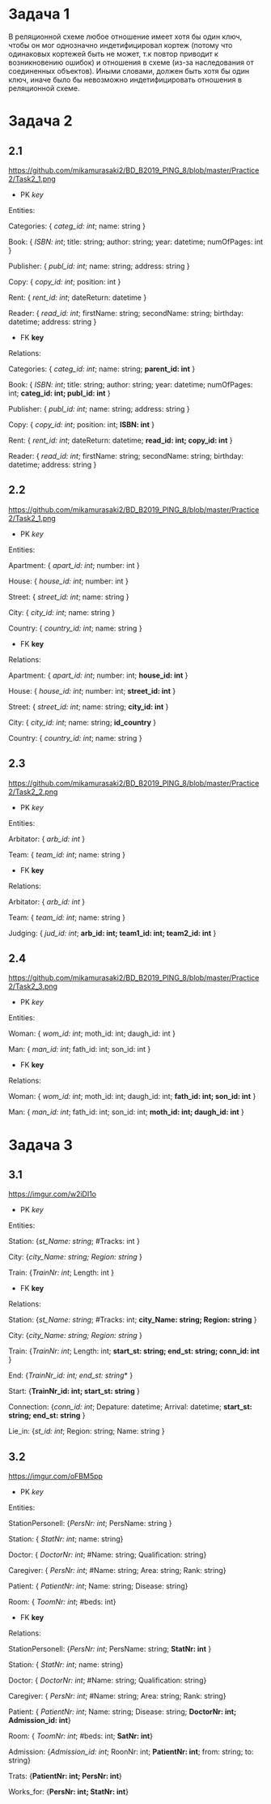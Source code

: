 # Задача 1

В реляционной схеме любое отношение имеет хотя бы один ключ, чтобы он мог однозначно индетифицировал кортеж (потому что одинаковых кортежей быть не может, т.к повтор приводит к возникновению ошибок) и отношения в схеме (из-за наследования от соединенных объектов). Иными словами, должен быть хотя бы один ключ, иначе было бы невозможно индетифицировать отношения в реляционной схеме.

# Задача 2

## 2.1

https://github.com/mikamurasaki2/BD_B2019_PING_8/blob/master/Practice2/Task2_1.png

* PK *key*

Entities:

Categories: { *categ_id: int*; name: string }

Book: { *ISBN: int*; title: string; author: string; year: datetime; numOfPages: int }

Publisher: { *publ_id: int*; name: string; address: string }

Copy: { *copy_id: int*; position: int }

Rent: { *rent_id: int*; dateReturn: datetime }

Reader: { *read_id: int*; firstName: string; secondName: string; birthday: datetime; address: string }


* FK **key**

Relations:

Categories: { *categ_id: int*; name: string; **parent_id: int** }

Book: { *ISBN: int*; title: string; author: string; year: datetime; numOfPages: int; **categ_id: int; publ_id: int** }

Publisher: { *publ_id: int*; name: string; address: string }

Copy: { *copy_id: int*; position: int; **ISBN: int** }

Rent: { *rent_id: int*; dateReturn: datetime; **read_id: int; copy_id: int** }

Reader: { *read_id: int*; firstName: string; secondName: string; birthday: datetime; address: string }

## 2.2

https://github.com/mikamurasaki2/BD_B2019_PING_8/blob/master/Practice2/Task2_1.png


* PK *key*

Entities:

Apartment: { *apart_id: int*; number: int }

House: { *house_id: int*; number: int }

Street: { *street_id: int*; name: string }

City: { *city_id: int*; name: string }

Country: { *country_id: int*; name: string }


* FK **key**

Relations:

Apartment: { *apart_id: int*; number: int; **house_id: int** }

House: { *house_id: int*; number: int; **street_id: int** }

Street: { *street_id: int*; name: string; **city_id: int** }

City: { *city_id: int*; name: string; **id_country** }

Country: { *country_id: int*; name: string }

## 2.3

https://github.com/mikamurasaki2/BD_B2019_PING_8/blob/master/Practice2/Task2_2.png


* PK *key*

Entities:

Arbitator: { *arb_id: int* }

Team: { *team_id: int*; name: string }


* FK **key**

Relations:

Arbitator: { *arb_id: int* }

Team: { *team_id: int*; name: string }

Judging: { *jud_id: int*; **arb_id: int; team1_id: int; team2_id: int** }

## 2.4

https://github.com/mikamurasaki2/BD_B2019_PING_8/blob/master/Practice2/Task2_3.png

* PK *key*

Entities:

Woman: { *wom_id: int*; moth_id: int; daugh_id: int }

Man: { *man_id: int*; fath_id: int; son_id: int }


* FK **key**

Relations:

Woman: { *wom_id: int*; moth_id: int; daugh_id: int;  **fath_id: int; son_id: int** }

Man: { *man_id: int*; fath_id: int; son_id: int; **moth_id: int; daugh_id: int** }

# Задача 3

## 3.1

https://imgur.com/w2iDI1o

* PK *key*

Entities:

Station: {*st_Name: string*; #Tracks: int }

City: {*city_Name: string; Region: string* }

Train: {*TrainNr: int*; Length: int }


* FK **key**

Relations:

Station: {*st_Name: string*; #Tracks: int; **city_Name: string; Region: string** }

City: {*city_Name: string; Region: string* }

Train: {*TrainNr: int*; Length: int; **start_st: string; end_st: string; conn_id: int** }

End: {*TrainNr_id: int; end_st: string** }

Start: {**TrainNr_id: int; start_st: string** }

Connection: {*conn_id: int*; Depature: datetime; Arrival: datetime; **start_st: string; end_st: string** }

Lie_in: {*st_id: int*; Region: string; Name: string }

## 3.2

https://imgur.com/oFBM5pp

* PK *key*

Entities:

StationPersonell: {*PersNr: int*; PersName: string }

Station: { *StatNr: int*; name: string}

Doctor: { *DoctorNr: int*; #Name: string; Qualification: string}

Caregiver: { *PersNr: int*; #Name: string; Area: string; Rank: string}

Patient: { *PatientNr: int*; Name: string; Disease: string}

Room: { *ToomNr: int*; #beds: int}



* FK **key**

Relations:

StationPersonell: {*PersNr: int*; PersName: string; **StatNr: int** }

Station: { *StatNr: int*; name: string}

Doctor: { *DoctorNr: int*; #Name: string; Qualification: string}

Caregiver: { *PersNr: int*; #Name: string; Area: string; Rank: string}

Patient: { *PatientNr: int*; Name: string; Disease: string; **DoctorNr: int; Admission_id: int**}

Room: { *ToomNr: int*; #beds: int; **SatNr: int**}

Admission: {*Admission_id: int*; RoonNr: int;  **PatientNr: int**; from: string; to: string}

Trats: {**PatientNr: int; PersNr: int**}

Works_for: {**PersNr: int; StatNr: int**}
